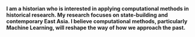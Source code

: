 **I am a historian who is interested in applying computational methods in historical research. My research focuses on state-building and contemporary East Asia. I believe computational methods, particularly Machine Learning, will reshape the way of how we approach the past.**
